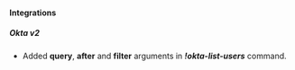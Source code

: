 #### Integrations
##### Okta v2
- Added **query**, **after** and **filter** arguments in ***!okta-list-users*** command.